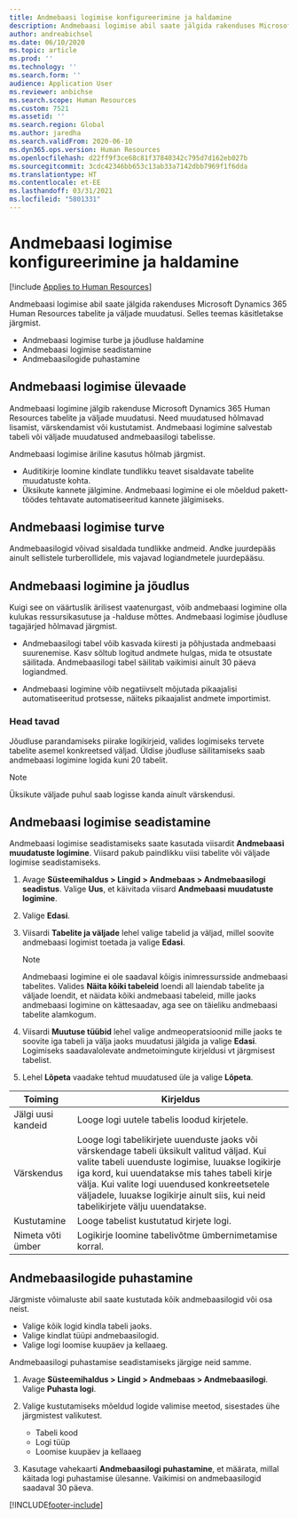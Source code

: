 ```yaml
---
title: Andmebaasi logimise konfigureerimine ja haldamine
description: Andmebaasi logimise abil saate jälgida rakenduses Microsoft Dynamics 365 Human Resources tabelite ja väljade muudatusi.
author: andreabichsel
ms.date: 06/10/2020
ms.topic: article
ms.prod: ''
ms.technology: ''
ms.search.form: ''
audience: Application User
ms.reviewer: anbichse
ms.search.scope: Human Resources
ms.custom: 7521
ms.assetid: ''
ms.search.region: Global
ms.author: jaredha
ms.search.validFrom: 2020-06-10
ms.dyn365.ops.version: Human Resources
ms.openlocfilehash: d22ff9f3ce68c81f37840342c795d7d162eb027b
ms.sourcegitcommit: 3cdc42346bb653c13ab33a7142dbb7969f1f6dda
ms.translationtype: HT
ms.contentlocale: et-EE
ms.lasthandoff: 03/31/2021
ms.locfileid: "5801331"
---
```

# <a name="configure-and-manage-database-logging"></a>Andmebaasi logimise konfigureerimine ja haldamine

[!include [Applies to Human Resources](../includes/applies-to-hr.md)]

Andmebaasi logimise abil saate jälgida rakenduses Microsoft Dynamics 365 Human Resources tabelite ja väljade muudatusi. Selles teemas käsitletakse järgmist.

- Andmebaasi logimise turbe ja jõudluse haldamine
- Andmebaasi logimise seadistamine
- Andmebaasilogide puhastamine

## <a name="overview-of-database-logging"></a>Andmebaasi logimise ülevaade

Andmebaasi logimine jälgib rakenduse Microsoft Dynamics 365 Human Resources tabelite ja väljade muudatusi. Need muudatused hõlmavad lisamist, värskendamist või kustutamist. Andmebaasi logimine salvestab tabeli või väljade muudatused andmebaasilogi tabelisse.

Andmebaasi logimise äriline kasutus hõlmab järgmist.

- Auditikirje loomine kindlate tundlikku teavet sisaldavate tabelite muudatuste kohta.
- Üksikute kannete jälgimine. Andmebaasi logimine ei ole mõeldud pakett-töödes tehtavate automatiseeritud kannete jälgimiseks.

## <a name="security-for-database-logging"></a>Andmebaasi logimise turve

Andmebaasilogid võivad sisaldada tundlikke andmeid. Andke juurdepääs ainult sellistele turberollidele, mis vajavad logiandmetele juurdepääsu.

## <a name="database-logging-and-performance"></a>Andmebaasi logimine ja jõudlus

Kuigi see on väärtuslik ärilisest vaatenurgast, võib andmebaasi logimine olla kulukas ressursikasutuse ja -halduse mõttes. Andmebaasi logimise jõudluse tagajärjed hõlmavad järgmist.

- Andmebaasilogi tabel võib kasvada kiiresti ja põhjustada andmebaasi suurenemise. Kasv sõltub logitud andmete hulgas, mida te otsustate säilitada. Andmebaasilogi tabel säilitab vaikimisi ainult 30 päeva logiandmed. 

- Andmebaasi logimine võib negatiivselt mõjutada pikaajalisi automatiseeritud protsesse, näiteks pikaajalist andmete importimist.

### <a name="best-practices"></a>Head tavad

Jõudluse parandamiseks piirake logikirjeid, valides logimiseks tervete tabelite asemel konkreetsed väljad. Üldise jõudluse säilitamiseks saab andmebaasi logimine logida kuni 20 tabelit.

> [!NOTE]
> Üksikute väljade puhul saab logisse kanda ainult värskendusi.

## <a name="set-up-database-logging"></a>Andmebaasi logimise seadistamine

Andmebaasi logimise seadistamiseks saate kasutada viisardit **Andmebaasi muudatuste logimine**. Viisard pakub paindlikku viisi tabelite või väljade logimise seadistamiseks.

1. Avage **Süsteemihaldus > Lingid > Andmebaas > Andmebaasilogi seadistus**. Valige **Uus**, et käivitada viisard **Andmebaasi muudatuste logimine**.
2. Valige **Edasi**. 
3. Viisardi **Tabelite ja väljade** lehel valige tabelid ja väljad, millel soovite andmebaasi logimist toetada ja valige **Edasi**.

   > [!Note]
   > Andmebaasi logimine ei ole saadaval kõigis inimressursside andmebaasi tabelites. Valides **Näita kõiki tabeleid** loendi all laiendab tabelite ja väljade loendit, et näidata kõiki andmebaasi tabeleid, mille jaoks andmebaasi logimine on kättesaadav, aga see on täieliku andmebaasi tabelite alamkogum.

4. Viisardi **Muutuse tüübid** lehel valige andmeoperatsioonid mille jaoks te soovite iga tabeli ja välja jaoks muudatusi jälgida ja valige **Edasi**. Logimiseks saadavalolevate andmetoimingute kirjeldusi vt järgmisest tabelist.
5. Lehel **Lõpeta** vaadake tehtud muudatused üle ja valige **Lõpeta**.

| Toiming | Kirjeldus |
| -- | -- |
| Jälgi uusi kandeid | Looge logi uutele tabelis loodud kirjetele. |
| Värskendus | Looge logi tabelikirjete uuenduste jaoks või värskendage tabeli üksikult valitud väljad. Kui valite tabeli uuenduste logimise, luuakse logikirje iga kord, kui uuendatakse mis tahes tabeli kirje välja. Kui valite logi uuendused konkreetsetele väljadele, luuakse logikirje ainult siis, kui neid tabelikirjete välju uuendatakse. |
| Kustutamine | Looge tabelist kustutatud kirjete logi. |
| Nimeta võti ümber | Logikirje loomine tabelivõtme ümbernimetamise korral. |


## <a name="clean-up-database-logs"></a>Andmebaasilogide puhastamine

Järgmiste võimaluste abil saate kustutada kõik andmebaasilogid või osa neist.

- Valige kõik logid kindla tabeli jaoks.
- Valige kindlat tüüpi andmebaasilogid.
- Valige logi loomise kuupäev ja kellaaeg.

Andmebaasilogi puhastamise seadistamiseks järgige neid samme. 

1. Avage **Süsteemihaldus > Lingid > Andmebaas > Andmebaasilogi**. Valige **Puhasta logi**.

2. Valige kustutamiseks mõeldud logide valimise meetod, sisestades ühe järgmistest valikutest.

   - Tabeli kood
   - Logi tüüp
   - Loomise kuupäev ja kellaaeg

3. Kasutage vahekaarti **Andmebaasilogi puhastamine**, et määrata, millal käitada logi puhastamise ülesanne. Vaikimisi on andmebaasilogid saadaval 30 päeva.


[!INCLUDE[footer-include](../includes/footer-banner.md)]
